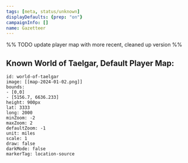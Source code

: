 ```yaml
---
tags: [meta, status/unknown]
displayDefaults: {prep: "on"}
campaignInfo: []
name: Gazetteer
---
```


%% TODO
update player map with more recent, cleaned up version
%%

## Known World of Taelgar, Default Player Map:

```leaflet 
id: world-of-taelgar
image: [[map-2024-01-02.png]] 
bounds: 
- [0,0]
- [5156.7, 6636.233]
height: 900px  
lat: 3333
long: 2000
minZoom: -2
maxZoom: 2
defaultZoom: -1
unit: miles 
scale: 1
draw: false
darkMode: false
markerTag: location-source
```
